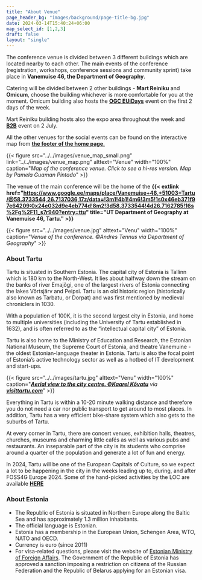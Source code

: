 ```yaml
---
title: "About Venue"
page_header_bg: "images/background/page-title-bg.jpg"
date: 2024-03-14T15:40:24+06:00
map_select_id: [1,2,3]
draft: false
layout: "single"
---
```



The conference venue is divided between 3 different buildings which are located
nearby to each other. The main events of the conference (registration,
workshops, conference sessions and community sprint) take place in
**Vanemuise 46, the Department of Geography**.

Catering will be divided between 2 other buildings - **Mart Reiniku** and
**Omicum**, choose the building whichever is more comfortable for you at the
moment. Omicum building also hosts the
[**OGC EUiDays**](../../schedule/ogc-euidays/) event on the first 2 days of
the week.

Mart Reiniku building hosts also the expo area throughout the week and
[**B2B**](../../schedule/b2b/)
event on 2 July.

All the other venues for the social events can be found on the interactive
map from [**the footer of the home page.**](#venueMap)


{{< figure
    src="../../images/venue_map_small.png"
    link="../../images/venue_map.png"
    alttext="Venue"
    width="100%"
    caption="_Map of the conference venue. Click to see a hi-res version. Map by Pamela Guaman Pintado_"
    >}}

The venue of the main conference will be the home of the **{{< extlink href="https://www.google.ee/maps/place/Vanemuise+46,+51003+Tartu/@58.3733544,26.7137036,17z/data=!3m1!4b1!4m6!3m5!1s0x46eb371f97e64209:0x24e032d9e4eb774d!8m2!3d58.3733544!4d26.7162785!16s%2Fg%2F11_s7r940?entry=ttu" title="UT Department of Geography at Vanemuise 46, Tartu." >}}**

{{< figure
    src="../../images/venue.jpg"
    alttext="Venu"
    width="100%"
    caption="_Venue of the conference. ©Andres Tennus via Department of Geography_"
    >}}

### About Tartu

Tartu is situated in Southern Estonia. The capital city of Estonia is Tallinn which is 180 km to the North-West. It lies about halfway down the stream on the banks of river Emajõgi, one of the largest rivers of Estonia connecting the lakes Võrtsjärv and Peipsi. Tartu is an old historic region (historically also known as Tarbatu, or Dorpat) and was first mentioned by medieval chroniclers in 1030.

With a population of 100K, it is the second largest city in Estonia, and home to multiple universities (including the University of Tartu established in 1632), and is often referred to as the “intellectual capital city” of Estonia.

Tartu is also home to the Ministry of Education and Research, the Estonian National Museum, the Supreme Court of Estonia, and theatre Vanemuine - the oldest Estonian-language theater in Estonia. Tartu is also the focal point of Estonia’s active technology sector as well as a hotbed of IT development and start-ups.

{{< figure
    src="../../images/tartu.jpg"
    alttext="Venu"
    width="100%"
    caption="_[**Aerial view to the city centre. ©Kaarel Kõvatu**](https://www.flickr.com/photos/visittartu/51705638126/in/album-72157720176411983/) via [**visittartu.com**](https://visittartu.com/en)_"
    >}}


Everything in Tartu is within a 10-20 minute walking distance and therefore you do not need a car nor public transport to get around to most places. In addition, Tartu has a very efficient bike-share system which also gets to the suburbs of Tartu.

At every corner in Tartu, there are concert venues, exhibition halls, theatres, churches, museums and charming little cafés as well as various pubs and restaurants. An inseparable part of the city is its students who comprise around a quarter of the population and generate a lot of fun and energy.

In 2024, Tartu will be one of the European Capitals of Culture, so we expect a
lot to be happening in the city in the weeks leading up to, during, and after
FOSS4G Europe 2024. Some of the hand-picked activities by the LOC are
available [**HERE**](../../tartu2024/)


### About Estonia

- The Republic of Estonia is situated in Northern Europe along the Baltic Sea and has approximately 1.3 million inhabitants.
- The official language is Estonian.
- Estonia has a membership in the European Union, Schengen Area, WTO, NATO and OECD.
- Currency is euro (since 2011)
- For visa-related questions, please visit the website of [Estonian Ministry of Foreign Affairs](https://www.vm.ee/en/consular-visa-and-travel-information/visa-information/who-does-not-need-visa-visit-estonia). The Government of the Republic of Estonia has approved a sanction imposing a restriction on citizens of the Russian Federation and the Republic of Belarus applying for an Estonian visa.
